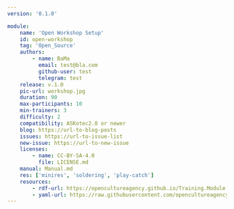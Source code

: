 ```yaml
---
version: '0.1.0'

module:
    name: 'Open Workshop Setup'
    id: open-workshop
    tag: 'Open_Source'
    authors:
        - name: BaMa
          email: test@bla.com
          github-user: test
          telegram: test
    release: v.1.0
    pic-url: workshop.jpg
    duration: 90
    max-participants: 10
    min-trainers: 3
    difficulty: 2
    compatibility: ASKotec2.0 or newer
    blog: https://url-to-blog-posts
    issues: https://url-to-issue-list
    new-issue: https://url-to-new-issue
    licenses:
        - name: CC-BY-SA-4.0
          file: LICENSE.md
    manual: Manual.md
    res: ['minires', 'soldering', 'play-catch']
    resources:
        - rdf-url: https://opencultureagency.github.io/Training.Module.Resource.Template/resource.ttl
        - yaml-url: https://raw.githubusercontent.com/opencultureagency/Training.Module.Resource.Template/main/resource.yml
---
```





